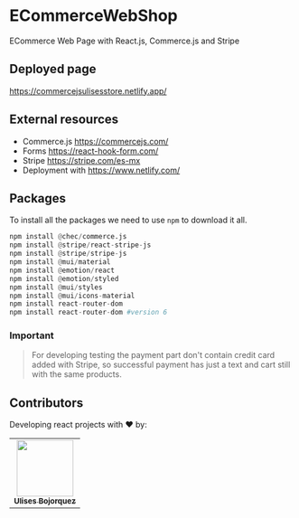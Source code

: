 # ECommerceWebShop
ECommerce Web Page with React.js, Commerce.js and Stripe

## Deployed page
https://commercejsulisesstore.netlify.app/

## External resources
* Commerce.js https://commercejs.com/
* Forms https://react-hook-form.com/
* Stripe https://stripe.com/es-mx
* Deployment with https://www.netlify.com/

## Packages

To install all the packages we need to use ``npm`` to download it all.

```python
npm install @chec/commerce.js
npm install @stripe/react-stripe-js
npm install @stripe/stripe-js
npm install @mui/material
npm install @emotion/react
npm install @emotion/styled
npm install @mui/styles
npm install @mui/icons-material
npm install react-router-dom
npm install react-router-dom #version 6
```
### Important
> For developing testing the payment part don't contain credit card added with Stripe, so successful payment has just a text and cart still with the same products.


## Contributors
Developing react projects with ❤️ by:
<table>
  <tr>
    <td align="center"><a href="https://github.com/UlisesBojorquez"><img src="https://avatars.githubusercontent.com/u/35876113?v=4" width="100px;" alt=""/><br /><sub><b>Ulises Bojorquez</b></sub></a><br /></td>
  </tr>
